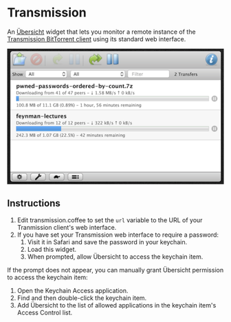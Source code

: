# Transmission
An [Übersicht](http://tracesof.net/uebersicht) widget that lets you monitor a remote instance of the [Transmission BitTorrent client](https://transmissionbt.com) using its standard web interface.

![Screenshot](screenshot.png)

## Instructions
1. Edit transmission.coffee to set the `url` variable to the URL of your Tranmission client's web interface.
2. If you have set your Transmission web interface to require a password:
   1. Visit it in Safari and save the password in your keychain.
   2. Load this widget.
   3. When prompted, allow Übersicht to access the keychain item.

If the prompt does not appear, you can manually grant Übersicht permission to access the keychain item:
1. Open the Keychain Access application.
2. Find and then double-click the keychain item.
3. Add Übersicht to the list of allowed applications in the keychain item's Access Control list.
